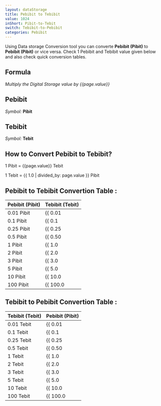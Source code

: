 ```yaml
---
layout: dataStorage
title: Pebibit to Tebibit
value: 1024
inShort: Pibit-to-Tebit
switch: Tebibit-to-Pebibit
categories: Pebibit
---
```


Using Data storage Conversion tool you can converte **Pebibit (Pibit)** to **Pebibit (Pibit)** or vice versa. Check 1 Pebibit and Tebibit value given below and also check quick conversion tables.

## Formula
*Multiply the Digital Storage value by {{page.value}}*

## Pebibit
*Symbol:* **Pibit**

## Tebibit
*Symbol:* **Tebit**

## How to Convert Pebibit to Tebibit?

1 Pibit = {{page.value}} Tebit

1 Tebit = {{ 1.0 | divided_by: page.value }} Pibit


## Pebibit to Tebibit Convertion Table :

| Pebibit (Pibit) | Tebibit (Tebit) |
| ---- | ---- |
| 0.01 Pibit | {{ 0.01 | times: page.value }} Tebit |
| 0.1 Pibit | {{ 0.1 | times: page.value }} Tebit |
| 0.25 Pibit | {{ 0.25 | times: page.value }} Tebit |
| 0.5 Pibit | {{ 0.50 | times: page.value }} Tebit |
| 1 Pibit | {{ 1.0 | times: page.value }} Tebit |
| 2 Pibit | {{ 2.0 | times: page.value }} Tebit |
| 3 Pibit | {{ 3.0 | times: page.value }} Tebit |
| 5 Pibit | {{ 5.0 | times: page.value }} Tebit |
| 10 Pibit | {{ 10.0 | times: page.value }} Tebit |
| 100 Pibit | {{ 100.0 | times: page.value }} Tebit |

## Tebibit to Pebibit Convertion Table :

| Tebibit (Tebit) | Pebibit (Pibit) |
| ---- | ---- |
| 0.01 Tebit | {{ 0.01 | divided_by: page.value }} Pibit |
| 0.1 Tebit | {{ 0.1 | divided_by: page.value }} Pibit |
| 0.25 Tebit | {{ 0.25 | divided_by: page.value }} Pibit |
| 0.5 Tebit | {{ 0.50 | divided_by: page.value }} Pibit |
| 1 Tebit | {{ 1.0 | divided_by: page.value }} Pibit |
| 2 Tebit | {{ 2.0 | divided_by: page.value }} Pibit |
| 3 Tebit | {{ 3.0 | divided_by: page.value }} Pibit |
| 5 Tebit | {{ 5.0 | divided_by: page.value }} Pibit |
| 10 Tebit | {{ 10.0 | divided_by: page.value }} Pibit |
| 100 Tebit | {{ 100.0 | divided_by: page.value }} Pibit |


<script>
document.getElementById('selectInput')[19].selected = true
document.getElementById('selectOutput')[15].selected = true
</script>
